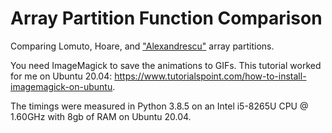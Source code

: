 # Array Partition Function Comparison 

Comparing Lomuto, Hoare, and ["Alexandrescu"](https://youtu.be/fd1_Miy1Clg?t=1696) array partitions.

You need ImageMagick to save the animations to GIFs. This tutorial worked for me on Ubuntu 20.04: https://www.tutorialspoint.com/how-to-install-imagemagick-on-ubuntu.

The timings were measured in Python 3.8.5 on an Intel i5-8265U CPU @ 1.60GHz with 8gb of RAM on Ubuntu 20.04.
